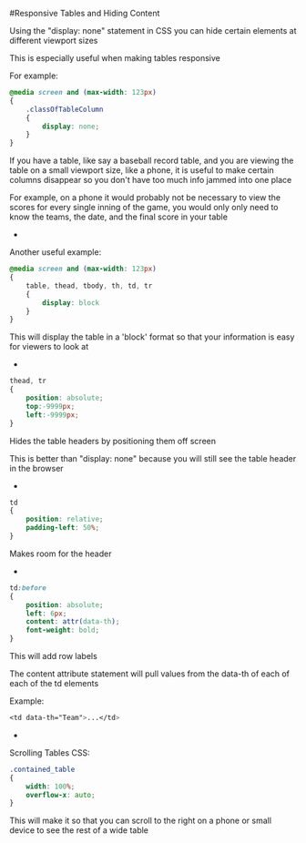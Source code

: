 #Responsive Tables and Hiding Content

Using the "display: none" statement in CSS you can hide certain elements at different viewport sizes

This is especially useful when making tables responsive

For example:

```CSS
@media screen and (max-width: 123px)
{
    .classOfTableColumn
    {
        display: none;
    }
}
```

If you have a table, like say a baseball record table, and you are viewing the table on a small viewport size, like a phone, it is useful to make certain columns disappear so you don't have too much info jammed into one place

For example, on a phone it would probably not be necessary to view the scores for every single inning of the game, you would only only need to know the teams, the date, and the final score in your table

-

Another useful example:

```CSS
@media screen and (max-width: 123px)
{
    table, thead, tbody, th, td, tr
    {
        display: block
    }
}
```

This will display the table in a 'block' format so that your information is easy for viewers to look at

-

```CSS
thead, tr
{
    position: absolute;
    top:-9999px;
    left:-9999px;
}
```

Hides the table headers by positioning them off screen

This is better than "display: none" because you will still see the table header in the browser

-

```CSS
td
{
    position: relative;
    padding-left: 50%;
}
```

Makes room for the header

-

```CSS
td:before
{
    position: absolute;
    left: 6px;
    content: attr(data-th);
    font-weight: bold;
}
```

This will add row labels

The content attribute statement will pull values from the data-th of each of each of the td elements

Example:

```CSS
<td data-th="Team">...</td>
```

-

Scrolling Tables CSS:

```CSS
.contained_table
{
    width: 100%;
    overflow-x: auto;
}
```

This will make it so that you can scroll to the right on a phone or small device to see the rest of a wide table
